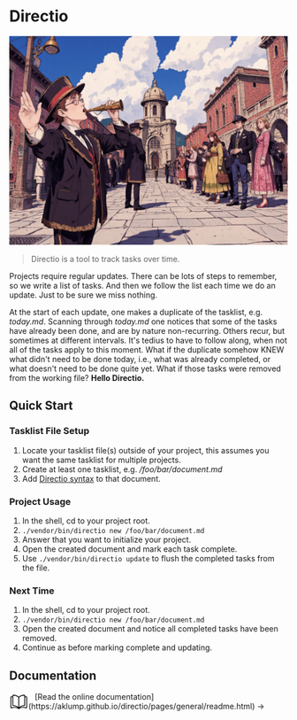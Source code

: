 <!--
id: readme
tags: ''
-->

# Directio

![Directio](../../images/directio.jpg)

> Directio is a tool to track tasks over time.

Projects require regular updates. There can be lots of steps to remember, so we write a list of tasks. And then we follow the list each time we do an update. Just to be sure we miss nothing.

At the start of each update, one makes a duplicate of the tasklist, e.g. _today.md_. Scanning through _today.md_ one notices that some of the tasks have already been done, and are by nature non-recurring. Others recur, but sometimes at different intervals. It's tedius to have to follow along, when not all of the tasks apply to this moment. What if the duplicate somehow KNEW what didn't need to be done today, i.e., what was already completed, or what doesn't need to be done quite yet. What if those tasks were removed from the working file? **Hello Directio.**

## Quick Start

### Tasklist File Setup

1. Locate your tasklist file(s) outside of your project, this assumes you want the same tasklist for multiple projects.
2. Create at least one tasklist, e.g. _/foo/bar/document.md_
3. Add [Directio syntax](@syntax) to that document.

### Project Usage

1. In the shell, cd to your project root.
2. `./vendor/bin/directio new /foo/bar/document.md`
3. Answer that you want to initialize your project.
4. Open the created document and mark each task complete.
5. Use `./vendor/bin/directio update` to flush the completed tasks from the file.

### Next Time

1. In the shell, cd to your project root.
2. `./vendor/bin/directio new /foo/bar/document.md`
3. Open the created document and notice all completed tasks have been removed.
4. Continue as before marking complete and updating.

## Documentation

<div style="display:flex;align-items:end">
<svg width="48" height="48" viewBox="0 0 24 24" fill="none" xmlns="http://www.w3.org/2000/svg"><path fill="#fff" d="M0 0h24v24H0z"/><path d="M12 6.91c-1.1-1.401-2.796-2.801-6.999-2.904A.491.491 0 0 0 4.5 4.5v12.097c0 .276.225.493.501.502 4.203.137 5.899 2 6.999 3.401m0-13.59c1.1-1.401 2.796-2.801 6.999-2.904a.487.487 0 0 1 .501.489v12.101a.51.51 0 0 1-.501.503c-4.203.137-5.899 2-6.999 3.401m0-13.59V20.5" stroke="#000" stroke-linejoin="round"/><path d="M19.235 6H21.5a.5.5 0 0 1 .5.5v13.039c0 .405-.477.673-.846.51-.796-.354-2.122-.786-3.86-.786C14.353 19.263 12 21 12 21s-2.353-1.737-5.294-1.737c-1.738 0-3.064.432-3.86.785-.37.164-.846-.104-.846-.509V6.5a.5.5 0 0 1 .5-.5h2.265" stroke="#000" stroke-linejoin="round"/></svg>&nbsp;&nbsp;
[Read the online documentation](https://aklump.github.io/directio/pages/general/readme.html) &rarr;
</div>
